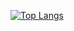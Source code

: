 [![Top Langs](https://github-readme-stats.vercel.app/api/top-langs/?username=krez1&layout=compact)](https://github.com/anuraghazra/github-readme-stats)
